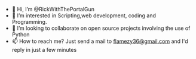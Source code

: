 - 👋 Hi, I’m @RickWithThePortalGun
- 👀 I’m interested in Scripting,web development, coding and Programming.
- 💞️ I’m looking to collaborate on open source projects involving the use of Python
- 📫 How to reach me? Just send a mail to flamezy36@gmail.com and I'd reply in just a few minutes

<!---
RickWithThePortalGun/RickWithThePortalGun is a ✨ special ✨ repository because its `README.md` (this file) appears on your GitHub profile.
You can click the Preview link to take a look at your changes.
--->
